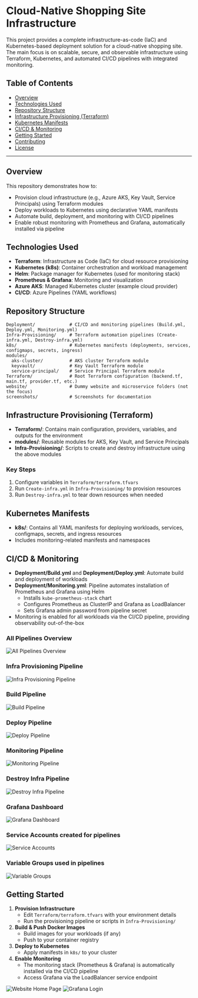 
# Cloud-Native Shopping Site Infrastructure

This project provides a complete infrastructure-as-code (IaC) and Kubernetes-based deployment solution for a cloud-native shopping site. The main focus is on scalable, secure, and observable infrastructure using Terraform, Kubernetes, and automated CI/CD pipelines with integrated monitoring.

## Table of Contents
- [Overview](#overview)
- [Technologies Used](#technologies-used)
- [Repository Structure](#repository-structure)
- [Infrastructure Provisioning (Terraform)](#infrastructure-provisioning-terraform)
- [Kubernetes Manifests](#kubernetes-manifests)
- [CI/CD & Monitoring](#cicd--monitoring)
- [Getting Started](#getting-started)
- [Contributing](#contributing)
- [License](#license)

---

## Overview

This repository demonstrates how to:
- Provision cloud infrastructure (e.g., Azure AKS, Key Vault, Service Principals) using Terraform modules
- Deploy workloads to Kubernetes using declarative YAML manifests
- Automate build, deployment, and monitoring with CI/CD pipelines
- Enable robust monitoring with Prometheus and Grafana, automatically installed via pipeline


## Technologies Used

- **Terraform**: Infrastructure as Code (IaC) for cloud resource provisioning
- **Kubernetes (k8s)**: Container orchestration and workload management
- **Helm**: Package manager for Kubernetes (used for monitoring stack)
- **Prometheus & Grafana**: Monitoring and visualization
- **Azure AKS**: Managed Kubernetes cluster (example cloud provider)
- **CI/CD**: Azure Pipelines (YAML workflows)

## Repository Structure

```
Deployment/             # CI/CD and monitoring pipelines (Build.yml, Deploy.yml, Monitoring.yml)
Infra-Provisioning/     # Terraform automation pipelines (Create-infra.yml, Destroy-infra.yml)
k8s/                    # Kubernetes manifests (deployments, services, configmaps, secrets, ingress)
modules/
  aks-cluster/          # AKS cluster Terraform module
  keyvault/             # Key Vault Terraform module
  service-principal/    # Service Principal Terraform module
Terraform/              # Root Terraform configuration (backend.tf, main.tf, provider.tf, etc.)
website/                # Dummy website and microservice folders (not the focus)
screenshots/            # Screenshots for documentation
```

## Infrastructure Provisioning (Terraform)

- **Terraform/**: Contains main configuration, providers, variables, and outputs for the environment
- **modules/**: Reusable modules for AKS, Key Vault, and Service Principals
- **Infra-Provisioning/**: Scripts to create and destroy infrastructure using the above modules

### Key Steps
1. Configure variables in `Terraform/terraform.tfvars`
2. Run `Create-infra.yml` in `Infra-Provisioning/` to provision resources
3. Run `Destroy-infra.yml` to tear down resources when needed

## Kubernetes Manifests

- **k8s/**: Contains all YAML manifests for deploying workloads, services, configmaps, secrets, and ingress resources
- Includes monitoring-related manifests and namespaces

## CI/CD & Monitoring

- **Deployment/Build.yml** and **Deployment/Deploy.yml**: Automate build and deployment of workloads
- **Deployment/Monitoring.yml**: Pipeline automates installation of Prometheus and Grafana using Helm
    - Installs `kube-prometheus-stack` chart
    - Configures Prometheus as ClusterIP and Grafana as LoadBalancer
    - Sets Grafana admin password from pipeline secret
- Monitoring is enabled for all workloads via the CI/CD pipeline, providing observability out-of-the-box


### All Pipelines Overview
![All Pipelines Overview](screenshots/all-pipelines-overview.png)

### Infra Provisioning Pipeline
![Infra Provisioning Pipeline](screenshots/pipeline-infra-provisioning.png)

### Build Pipeline
![Build Pipeline](screenshots/pipeline-build.png)

### Deploy Pipeline
![Deploy Pipeline](screenshots/pipeline-deploy.png)

### Monitoring Pipeline
![Monitoring Pipeline](screenshots/pipeline-monitoring.png)

### Destroy Infra Pipeline
![Destroy Infra Pipeline](screenshots/pipeline-destroy-infra.png)

### Grafana Dashboard
![Grafana Dashboard](screenshots/grafana-dashboard.png)

### Service Accounts created for pipelines
![Service Accounts](screenshots/service-accounts.png)

### Variable Groups used in pipelines
![Variable Groups](screenshots/variable-groups.png)

## Getting Started

1. **Provision Infrastructure**
    - Edit `Terraform/terraform.tfvars` with your environment details
    - Run the provisioning pipeline or scripts in `Infra-Provisioning/`
2. **Build & Push Docker Images**
    - Build images for your workloads (if any)
    - Push to your container registry
3. **Deploy to Kubernetes**
    - Apply manifests in `k8s/` to your cluster
4. **Enable Monitoring**
    - The monitoring stack (Prometheus & Grafana) is automatically installed via the CI/CD pipeline
    - Access Grafana via the LoadBalancer service endpoint

<!-- Screenshot: Website home page and Grafana login -->
![Website Home Page](screenshots/website-homepage.png)
![Grafana Login](screenshots/grafana-login.png)




